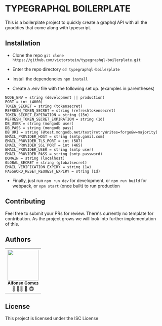 # TYPEGRAPHQL BOILERPLATE

This is a boilerplate project to quickly create a graphql API with all the gooddies that come along with typescript.

## Installation

* Clone the repo
	```git clone https://github.com/victorstein/typegraphql-boilerplate.git```

* Enter the repo directory
	```cd typegraphql-boilerplate```

* Install the dependencies
	```npm install```

* Create a .env file with the following set up. (examples in parentheses)

```
NODE_ENV = string (development || production)
PORT = int (4000)
TOKEN_SECRET = string (tokensecret)
REFRESH_TOKEN_SECRET = string (refreshtokensecret)
TOKEN_SECRET_EXPIRATION = string (15m)
REFRESH_TOKEN_SECRET_EXPIRATION = string (1d)
DB_USER = string (mongodb user)
DB_PASS = string (mongodb pass)
DB_URI = string (@test.mongodb.net/test?retryWrites=forge&w=majority)
EMAIL_PROVIDER_HOST = string (smtp.gamil.com)
EMAIL_PROVIDER_TLS_PORT = int (587)
EMAIL_PROVIDER_SSL_PORT = int (465)
EMAIL_PROVIDER_USER = string (smtp user)
EMAIL_PROVIDER_PASS = string (smtp password)
DOMAIN = string (localhost)
GLOBAL_SECRET = string (globalsecret)
EMAIL_VERIFICATION_EXPIRY = string (1w)
PASSWORD_RESET_REQUEST_EXPIRY = string (1d)
```

* Finally, just run ```npm run dev``` for development, or ```npm run build``` for webpack, or ```npm start``` (once built) to run production

## Contributing

Feel free to submit your PRs for review. There's currently no template for contribution. As the project grows we will look into further implementation of this.

## Authors

<!-- prettier-ignore -->
<table><tr><td align="center"><a href="http://victorstein.github.io"><img src="https://avatars3.githubusercontent.com/u/11080740?v=3" width="100px;" /><br /><sub><b>Alfonso Gomez</b></sub></a><br /><a href="#question" title="Answering Questions">💬</a> <a href="#" title="Documentation">📖</a><a href="#tool" title="Tools">🔧</a> <a href="#review" title="Reviewed Pull Requests">👀</a> <a href="#maintenance" title="Maintenance">😎</a></td></table>

## License

This project is licensed under the ISC License 